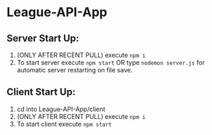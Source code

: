 # League-API-App

## Server Start Up:

1. (ONLY AFTER RECENT PULL) execute `npm i`
2. To start server execute `npm start` OR type `nodemon server.js` for automatic server restarting on file save. 

## Client Start Up:

1. cd into League-API-App/client 
2. (ONLY AFTER RECENT PULL) execute `npm i`
3. To start client execute `npm start` 
